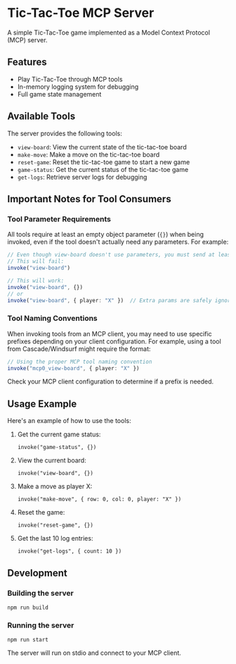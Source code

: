 # Tic-Tac-Toe MCP Server

A simple Tic-Tac-Toe game implemented as a Model Context Protocol (MCP) server.

## Features

- Play Tic-Tac-Toe through MCP tools
- In-memory logging system for debugging
- Full game state management

## Available Tools

The server provides the following tools:

- `view-board`: View the current state of the tic-tac-toe board
- `make-move`: Make a move on the tic-tac-toe board
- `reset-game`: Reset the tic-tac-toe game to start a new game
- `game-status`: Get the current status of the tic-tac-toe game
- `get-logs`: Retrieve server logs for debugging

## Important Notes for Tool Consumers

### Tool Parameter Requirements

All tools require at least an empty object parameter (`{}`) when being invoked, even if the tool doesn't actually need any parameters. For example:

```typescript
// Even though view-board doesn't use parameters, you must send at least an empty object
// This will fail:
invoke("view-board")

// This will work:
invoke("view-board", {})
// or
invoke("view-board", { player: "X" })  // Extra params are safely ignored
```

### Tool Naming Conventions

When invoking tools from an MCP client, you may need to use specific prefixes depending on your client configuration. For example, using a tool from Cascade/Windsurf might require the format:

```typescript
// Using the proper MCP tool naming convention
invoke("mcp0_view-board", { player: "X" })
```

Check your MCP client configuration to determine if a prefix is needed.

## Usage Example

Here's an example of how to use the tools:

1. Get the current game status:
   ```
   invoke("game-status", {})
   ```

2. View the current board:
   ```
   invoke("view-board", {})
   ```

3. Make a move as player X:
   ```
   invoke("make-move", { row: 0, col: 0, player: "X" })
   ```

4. Reset the game:
   ```
   invoke("reset-game", {})
   ```

5. Get the last 10 log entries:
   ```
   invoke("get-logs", { count: 10 })
   ```

## Development

### Building the server

```
npm run build
```

### Running the server

```
npm run start
```

The server will run on stdio and connect to your MCP client.
